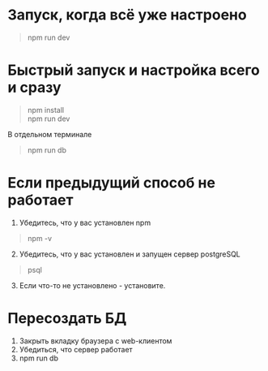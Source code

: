 # Запуск, когда всё уже настроено
> npm run dev
# Быстрый запуск и настройка всего и сразу
> npm install  
npm run dev

В отдельном терминале
> npm run db
# Если предыдущий способ не работает
1. Убедитесь, что у вас установлен npm
> npm -v
2. Убедитесь, что у вас установлен и запущен сервер postgreSQL 
> psql
3. Если что-то не установлено - установите.

# Пересоздать БД
1. Закрыть вкладку браузера с web-клиентом
2. Убедиться, что сервер работает
3. npm run db
